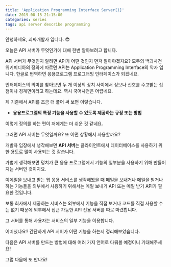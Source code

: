 ```yaml
---
title: 'Application Programming Interface Server[1]'
date: 2019-08-15 21:15:00
categories: series
tags: api server describe programming
---
```


안녕하세요, 괴짜개발자 입니다. 😎

오늘은 API 서버가 무엇인가에 대해 한번 알아보려고 합니다.

API 서버가 무엇인지 알려면 API가 어떤 것인지 먼저 알아야겠지요?
모두의 백과사전 위키피디아의 정의에 따르면 API는 Application Programming Interface의 약자 입니다. 한글로 번역하면 응용프로그램 프로그래밍 인터페이스가 되겠네요.

인터페이스의 의미를 찾아보면 두 개 이상의 장치 사이에서 정보나 신호를 주고받는 접점이나 경계면이라고 하는데요.
역시 국어사전은 어렵네요.

제 기준에서 API를 조금 더 풀어 써 보면 이렇습니다.
- **응용프로그램의 특정 기능을 사용할 수 있도록 제공하는 규정 또는 방법**

이렇게 정의를 하는 편이 저에게는 더 쉬운 것 같네요.

그러면 API 서버는 무엇일까요? 또 어떤 상황에서 사용할까요?

개발자 입장에서 생각해보면 **API 서버**는 클라이언트에서 데이터베이스를 사용하기 위한 용도로 많이 사용되는 것 같습니다.

가볍게 생각해보면 덩치가 큰 응용 프로그램에서 기능의 일부분을 사용하기 위해 만들어지는 서버인 것이지요.

이메일을 보내고 받는 웹 응용 서비스를 생각해봤을 때 메일을 보내거나 메일을 받거나 하는 기능들을 외부에서 사용하기 위해서는 메일 보내기 API 또는 메일 받기 API가 필요한 것입니다.

보통 회사에서 제공하는 서비스는 외부에서 기능을 직접 보거나 코드를 직접 사용할 수는 없기 때문에 외부에서 접근 가능한 API 전용 서버를 따로 마련합니다.

그 서버를 통해 사용자는 서비스의 일부 기능을 이용합니다.

어떠셨나요? 간단하게 API 서버가 어떤 기능을 하는지 정리해보았습니다.

다음은 API 서버를 만드는 방법에 대해 여러 가지 언어로 다뤄볼 예정이니 기대해주세요!

그럼 다음에 또 만나요!